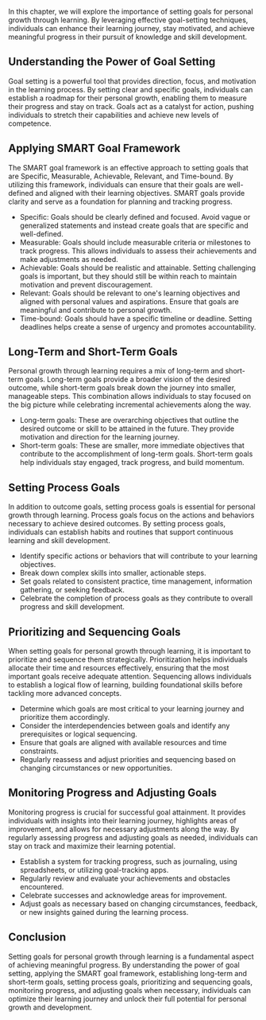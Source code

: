
In this chapter, we will explore the importance of setting goals for personal growth through learning. By leveraging effective goal-setting techniques, individuals can enhance their learning journey, stay motivated, and achieve meaningful progress in their pursuit of knowledge and skill development.

Understanding the Power of Goal Setting
---------------------------------------

Goal setting is a powerful tool that provides direction, focus, and motivation in the learning process. By setting clear and specific goals, individuals can establish a roadmap for their personal growth, enabling them to measure their progress and stay on track. Goals act as a catalyst for action, pushing individuals to stretch their capabilities and achieve new levels of competence.

Applying SMART Goal Framework
-----------------------------

The SMART goal framework is an effective approach to setting goals that are Specific, Measurable, Achievable, Relevant, and Time-bound. By utilizing this framework, individuals can ensure that their goals are well-defined and aligned with their learning objectives. SMART goals provide clarity and serve as a foundation for planning and tracking progress.

* Specific: Goals should be clearly defined and focused. Avoid vague or generalized statements and instead create goals that are specific and well-defined.
* Measurable: Goals should include measurable criteria or milestones to track progress. This allows individuals to assess their achievements and make adjustments as needed.
* Achievable: Goals should be realistic and attainable. Setting challenging goals is important, but they should still be within reach to maintain motivation and prevent discouragement.
* Relevant: Goals should be relevant to one's learning objectives and aligned with personal values and aspirations. Ensure that goals are meaningful and contribute to personal growth.
* Time-bound: Goals should have a specific timeline or deadline. Setting deadlines helps create a sense of urgency and promotes accountability.

Long-Term and Short-Term Goals
------------------------------

Personal growth through learning requires a mix of long-term and short-term goals. Long-term goals provide a broader vision of the desired outcome, while short-term goals break down the journey into smaller, manageable steps. This combination allows individuals to stay focused on the big picture while celebrating incremental achievements along the way.

* Long-term goals: These are overarching objectives that outline the desired outcome or skill to be attained in the future. They provide motivation and direction for the learning journey.
* Short-term goals: These are smaller, more immediate objectives that contribute to the accomplishment of long-term goals. Short-term goals help individuals stay engaged, track progress, and build momentum.

Setting Process Goals
---------------------

In addition to outcome goals, setting process goals is essential for personal growth through learning. Process goals focus on the actions and behaviors necessary to achieve desired outcomes. By setting process goals, individuals can establish habits and routines that support continuous learning and skill development.

* Identify specific actions or behaviors that will contribute to your learning objectives.
* Break down complex skills into smaller, actionable steps.
* Set goals related to consistent practice, time management, information gathering, or seeking feedback.
* Celebrate the completion of process goals as they contribute to overall progress and skill development.

Prioritizing and Sequencing Goals
---------------------------------

When setting goals for personal growth through learning, it is important to prioritize and sequence them strategically. Prioritization helps individuals allocate their time and resources effectively, ensuring that the most important goals receive adequate attention. Sequencing allows individuals to establish a logical flow of learning, building foundational skills before tackling more advanced concepts.

* Determine which goals are most critical to your learning journey and prioritize them accordingly.
* Consider the interdependencies between goals and identify any prerequisites or logical sequencing.
* Ensure that goals are aligned with available resources and time constraints.
* Regularly reassess and adjust priorities and sequencing based on changing circumstances or new opportunities.

Monitoring Progress and Adjusting Goals
---------------------------------------

Monitoring progress is crucial for successful goal attainment. It provides individuals with insights into their learning journey, highlights areas of improvement, and allows for necessary adjustments along the way. By regularly assessing progress and adjusting goals as needed, individuals can stay on track and maximize their learning potential.

* Establish a system for tracking progress, such as journaling, using spreadsheets, or utilizing goal-tracking apps.
* Regularly review and evaluate your achievements and obstacles encountered.
* Celebrate successes and acknowledge areas for improvement.
* Adjust goals as necessary based on changing circumstances, feedback, or new insights gained during the learning process.

Conclusion
----------

Setting goals for personal growth through learning is a fundamental aspect of achieving meaningful progress. By understanding the power of goal setting, applying the SMART goal framework, establishing long-term and short-term goals, setting process goals, prioritizing and sequencing goals, monitoring progress, and adjusting goals when necessary, individuals can optimize their learning journey and unlock their full potential for personal growth and development.
